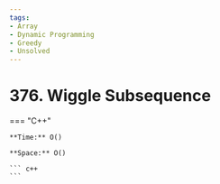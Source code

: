 ```yaml
---
tags:
- Array
- Dynamic Programming
- Greedy
- Unsolved
---
```



# 376. Wiggle Subsequence

=== "C++"

    **Time:** O()

    **Space:** O()

    ``` c++
    ```
